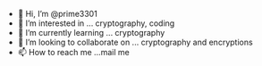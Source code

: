 - 👋 Hi, I’m @prime3301
- 👀 I’m interested in ... cryptography, coding
- 🌱 I’m currently learning ... cryptography
- 💞️ I’m looking to collaborate on ... cryptography and encryptions
- 📫 How to reach me ...mail me

<!---
prime3301/prime3301 is a ✨ special ✨ repository because its `README.md` (this file) appears on your GitHub profile.
You can click the Preview link to take a look at your changes.
--->
